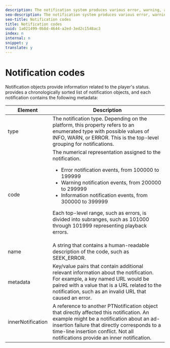 ```yaml
---
description: The notification system produces various error, warning, and informational notices that provide diagnostic metadata.
seo-description: The notification system produces various error, warning, and informational notices that provide diagnostic metadata.
seo-title: Notification codes
title: Notification codes
uuid: 1a021499-0b8d-4644-a2ed-3ed2c1548ac3
index: n
internal: n
snippet: y
translate: y
---
```


# Notification codes

Notification objects provide information related to the player's status.  <!-- PH element: phrases/primetime-sdk-name --> provides a chronologically sorted list of notification objects, and each notification contains the following metadata:

<table frame="all" colsep="1" rowsep="1" id="table_DBA8CACF02DB4AF2B053E560850B49CE"> 
 <thead> 
  <tr rowsep="1"> 
   <th colname="1" class="entry">Element</th> 
   <th colname="2" class="entry">Description</th> 
  </tr> 
 </thead>
 <tbody> 
  <tr rowsep="1"> 
   <td colname="1"><span class="codeph">type</span></td> 
   <td colname="2">The notification type. Depending on the platform, this property refers to an enumerated type with possible values of 
    <ph>
     INFO, WARN, or ERROR. This is the top-level grouping for notifications.
    </ph> </td> 
  </tr> 
  <tr rowsep="1"> 
   <td colname="1"><span class="codeph">code</span></td> 
   <td colname="2">The numerical representation assigned to the notification. 
    <ul id="ul_31AB497C6FFA452496DD09B0D78687B9"> 
     <li id="li_53E75022C50246E0982E315D04EFD8B3">Error notification events, from 100000 to 199999</li> 
     <li id="li_11AE91D1325E4F718228E662C9C55F9A">Warning notification events, from 200000 to 299999</li> 
     <li id="li_6D3EA03845294DC2BAD1ACF507639E51">Information notification events, from 300000 to 399999</li> 
    </ul> <p>Each top-level range, such as errors, is divided into subranges, such as 101000 through 101999 representing playback errors.</p> </td> 
  </tr> 
  <tr rowsep="1"> 
   <td colname="1"><span class="codeph">name</span></td> 
   <td colname="2">A string that contains a human-readable description of the code, such as <span class="codeph">SEEK_ERROR</span>. </td> 
  </tr> 
  <tr rowsep="1"> 
   <td colname="1"><span class="codeph">metadata</span> </td> 
   <td colname="2">Key/value pairs that contain additional relevant information about the notification. For example, a key named <span class="codeph">URL</span> would be paired with a value that is a URL related to the notification, such as an invalid URL that caused an error. </td> 
  </tr> 
  <tr rowsep="0"> 
   <td colname="1"><span class="codeph">innerNotification</span></td> 
   <td colname="2">A reference to another <span class="codeph">PTNotification</span> object that directly affected this notification. An example might be a notification about an ad-insertion failure that directly corresponds to a time-line insertion conflict. Not all notifications provide an inner notification. </td> 
  </tr> 
 </tbody> 
</table>

